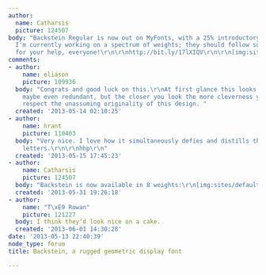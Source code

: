 ```yaml
---
author:
  name: Catharsis
  picture: 124507
body: "Backstein Regular is now out on MyFonts, with a 25% introductory discount.
  I'm currently working on a spectrum of weights; they should follow soon. Thanks
  for your help, everyone!\r\n\r\nhttp://bit.ly/17lXIQV\r\n\r\n[img:sites/default/files/old-images/Bpromo_small_5513.png]"
comments:
- author:
    name: eliason
    picture: 109936
  body: "Congrats and good luck on this.\r\nAt first glance this looks very simple
    maybe even redundant, but the closer you look the more cleverness you see. I really
    respect the unassuming originality of this design. "
  created: '2013-05-14 02:10:25'
- author:
    name: hrant
    picture: 110403
  body: "Very nice. I love how it simultaneously defies and distills the essence of
    letters.\r\n\r\nhhp\r\n"
  created: '2013-05-15 17:45:23'
- author:
    name: Catharsis
    picture: 124507
  body: "Backstein is now available in 8 weights:\r\n[img:sites/default/files/old-images/weights_4974.png]\r\n\r\nhttp://www.myfonts.com/fonts/catharsis-fonts/Backstein/"
  created: '2013-05-31 19:26:18'
- author:
    name: "T\xE9 Rowan"
    picture: 121227
  body: I think they'd look nice on a cake.
  created: '2013-06-01 14:30:28'
date: '2013-05-13 22:40:39'
node_type: forum
title: Backstein, a rugged geometric display font

---
```

